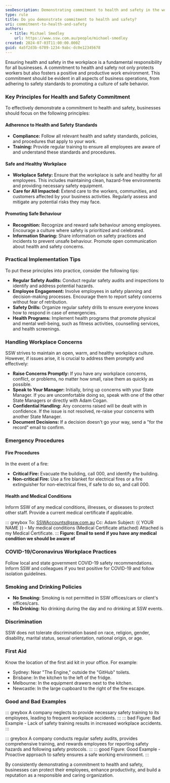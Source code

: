 ```yaml
---
seoDescription: Demonstrating commitment to health and safety in the workplace.
type: rule
title: Do you demonstrate commitment to health and safety?
uri: commitment-to-health-and-safety
authors:
  - title: Michael Smedley
    url: https://www.ssw.com.au/people/michael-smedley
created: 2024-07-03T11:00:00.000Z
guid: 4a5f2d3b-6789-1234-9abc-dc0e12345678
---
```

 
Ensuring health and safety in the workplace is a fundamental responsibility for all businesses. A commitment to health and safety not only protects workers but also fosters a positive and productive work environment. This commitment should be evident in all aspects of business operations, from adhering to safety standards to promoting a culture of safe behavior.
 
<!--endintro-->
 
### Key Principles for Health and Safety Commitment
 
To effectively demonstrate a commitment to health and safety, businesses should focus on the following principles:
 
#### Adherence to Health and Safety Standards
- **Compliance:** Follow all relevant health and safety standards, policies, and procedures that apply to your work.
- **Training:** Provide regular training to ensure all employees are aware of and understand these standards and procedures.
 
#### Safe and Healthy Workplace
- **Workplace Safety:** Ensure that the workplace is safe and healthy for all employees. This includes maintaining clean, hazard-free environments and providing necessary safety equipment.
- **Care for All Impacted:** Extend care to the workers, communities, and customers affected by your business activities. Regularly assess and mitigate any potential risks they may face.
 
#### Promoting Safe Behaviour
- **Recognition:** Recognize and reward safe behaviour among employees. Encourage a culture where safety is prioritized and celebrated.
- **Information Sharing:** Share information on safety practices and incidents to prevent unsafe behaviour. Promote open communication about health and safety concerns.
 
### Practical Implementation Tips
 
To put these principles into practice, consider the following tips:
 
- **Regular Safety Audits:** Conduct regular safety audits and inspections to identify and address potential hazards.
- **Employee Engagement:** Involve employees in safety planning and decision-making processes. Encourage them to report safety concerns without fear of retribution.
- **Safety Drills:** Organize regular safety drills to ensure everyone knows how to respond in case of emergencies.
- **Health Programs:** Implement health programs that promote physical and mental well-being, such as fitness activities, counselling services, and health screenings.
 
### Handling Workplace Concerns
 
SSW strives to maintain an open, warm, and healthy workplace culture. However, if issues arise, it is crucial to address them promptly and effectively:
 
- **Raise Concerns Promptly:** If you have any workplace concerns, conflict, or problems, no matter how small, raise them as quickly as possible.
- **Speak to Your Manager:** Initially, bring up concerns with your State Manager. If you are uncomfortable doing so, speak with one of the other State Managers or directly with Adam Cogan.
- **Confidential Handling:** Any concerns raised will be dealt with in confidence. If the issue is not resolved, re-raise your concerns with another State Manager.
- **Document Decisions:** If a decision doesn't go your way, send a "for the record" email to confirm.
 
### Emergency Procedures
 
#### Fire Procedures
In the event of a fire:
- **Critical Fire:** Evacuate the building, call 000, and identify the building.
- **Non-critical Fire:** Use a fire blanket for electrical fires or a fire extinguisher for non-electrical fires, if safe to do so, and call 000.
 
#### Health and Medical Conditions
Inform SSW of any medical conditions, illnesses, or diseases to protect other staff. Provide a current medical certificate if applicable.
 
::: greybox
To: SSWAccounts@ssw.com.au
Cc: Adam
Subject: {{ YOUR NAME }} - My medical conditions (Medical Certificate attached)
Attached is my Medical Certificate.
:::
**Figure: Email to send if you have any medical condition we should be aware of**
 
### COVID-19/Coronavirus Workplace Practices
Follow local and state government COVID-19 safety recommendations. Inform SSW and colleagues if you test positive for COVID-19 and follow isolation guidelines.
 
### Smoking and Drinking Policies
- **No Smoking:** Smoking is not permitted in SSW offices/cars or client's offices/cars.
- **No Drinking:** No drinking during the day and no drinking at SSW events.
 
### Discrimination
SSW does not tolerate discrimination based on race, religion, gender, disability, marital status, sexual orientation, national origin, or age.
 
### First Aid
Know the location of the first aid kit in your office. For example:
- Sydney: Near "The Engine," outside the "GitHub" toilets.
- Brisbane: In the kitchen to the left of the fridge.
- Melbourne: In the equipment drawers next to the kitchen.
- Newcastle: In the large cupboard to the right of the fire escape.
 
### Good and Bad Examples
 
::: greybox
A company neglects to provide necessary safety training to its employees, leading to frequent workplace accidents.
:::
::: bad
Figure: Bad Example - Lack of safety training results in increased workplace accidents.
:::
 
::: greybox
A company conducts regular safety audits, provides comprehensive training, and rewards employees for reporting safety hazards and following safety protocols.
:::
::: good
Figure: Good Example - Proactive approach to safety ensures a safe working environment.
:::
 
By consistently demonstrating a commitment to health and safety, businesses can protect their employees, enhance productivity, and build a reputation as a responsible and caring organization.
``````
